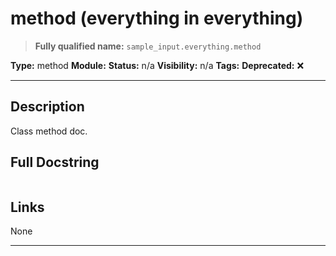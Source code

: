 # method (everything in everything)
> **Fully qualified name:** `sample_input.everything.method`

**Type:** method
**Module:** 
**Status:** n/a
**Visibility:** n/a
**Tags:** 
**Deprecated:** ❌

---

## Description
Class method doc.

## Full Docstring
```

```

## Links
None

---
